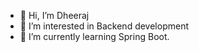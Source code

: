 - 👋 Hi, I’m Dheeraj
- 👀 I’m interested in Backend development
- 🌱 I’m currently learning Spring Boot.

